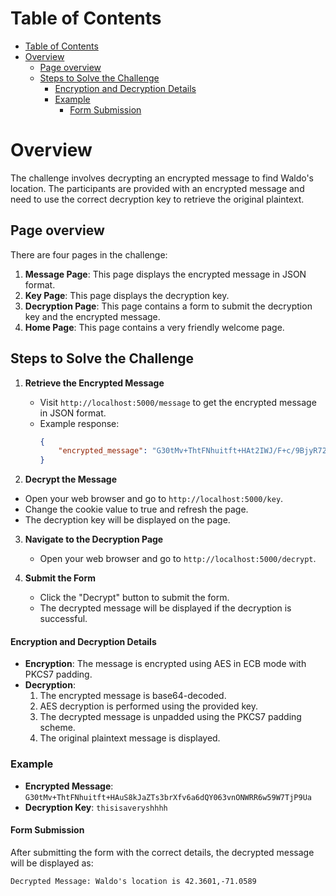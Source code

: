 # Table of Contents
- [Table of Contents](#table-of-contents)
- [Overview](#overview)
  - [Page overview](#page-overview)
  - [Steps to Solve the Challenge](#steps-to-solve-the-challenge)
      - [Encryption and Decryption Details](#encryption-and-decryption-details)
    - [Example](#example)
      - [Form Submission](#form-submission)


# Overview

The challenge involves decrypting an encrypted message to find Waldo's location. The participants are provided with an encrypted message and need to use the correct decryption key to retrieve the original plaintext.

## Page overview
There are four pages in the challenge:
1. **Message Page**: This page displays the encrypted message in JSON format.
2. **Key Page**: This page displays the decryption key.
3. **Decryption Page**: This page contains a form to submit the decryption key and the encrypted message.
4. **Home Page**: This page contains a very friendly welcome page.

## Steps to Solve the Challenge

1. **Retrieve the Encrypted Message**
   - Visit `http://localhost:5000/message` to get the encrypted message in JSON format.
   - Example response:
     ```json
     {
         "encrypted_message": "G30tMv+ThtFNhuitft+HAt2IWJ/F+c/9BjyR72tfA8Xkhc+PLny6V7hEy30KYBLnXc/kG30fm/eAWrAGpDB7fQ=="
     }
     ```



2. **Decrypt the Message**
- Open your web browser and go to `http://localhost:5000/key`.
- Change the cookie value to true and refresh the page.
- The decryption key will be displayed on the page.

3. **Navigate to the Decryption Page**
   - Open your web browser and go to `http://localhost:5000/decrypt`.

4. **Submit the Form**
   - Click the "Decrypt" button to submit the form.
   - The decrypted message will be displayed if the decryption is successful.

#### Encryption and Decryption Details

- **Encryption**: The message is encrypted using AES in ECB mode with PKCS7 padding.
- **Decryption**:
  1. The encrypted message is base64-decoded.
  2. AES decryption is performed using the provided key.
  3. The decrypted message is unpadded using the PKCS7 padding scheme.
  4. The original plaintext message is displayed.

### Example

- **Encrypted Message**: `G30tMv+ThtFNhuitft+HAuS8kJaZTs3brXfv6a6dQY063vnONWRR6w59W7TjP9Ua`
- **Decryption Key**: `thisisaveryshhhh`

#### Form Submission

After submitting the form with the correct details, the decrypted message will be displayed as:

```
Decrypted Message: Waldo's location is 42.3601,-71.0589
```
